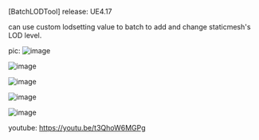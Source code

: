 [BatchLODTool]
release: UE4.17 

can use custom lodsetting value to batch to add and change staticmesh's LOD level.

pic:
![image](https://github.com/marshal-it/BatchLODTool/blob/master/Resources/1.png)

![image](https://github.com/marshal-it/BatchLODTool/blob/master/Resources/2.png)

![image](https://github.com/marshal-it/BatchLODTool/blob/master/Resources/3.png)

![image](https://github.com/marshal-it/BatchLODTool/blob/master/Resources/4.png)

![image](https://github.com/marshal-it/BatchLODTool/blob/master/Resources/5.png)


youtube: https://youtu.be/t3QhoW6MGPg


